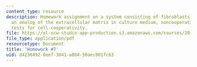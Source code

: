 ```yaml
---
content_type: resource
description: Homework assignment on a system consisting of fibroblasts supported on
  an analog of the extracellular matrix in culture medium, noncooperative cells, and
  tests for cell-cooperativity.
file: https://ol-ocw-studio-app-production.s3.amazonaws.com/courses/20-441j-biomaterials-tissue-interactions-fall-2009/d42364920eef3041a86450aec801fc63_MIT20_441JF09_hw7.pdf
file_type: application/pdf
resourcetype: Document
title: 'Homework #7'
uid: d4236492-0eef-3041-a864-50aec801fc63
---
```

